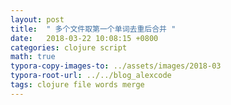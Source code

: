 ```yaml
---
layout: post
title:  " 多个文件取第一个单词去重后合并 "
date:   2018-03-22 10:08:15 +0800
categories: clojure script
math: true
typora-copy-images-to: ../assets/images/2018-03
typora-root-url: ../../blog_alexcode
tags: clojure file words merge
---
```





<script src="https://gist.github.com/foxlog/e1308b85b060271ce490c75a2e802f08.js"></script>